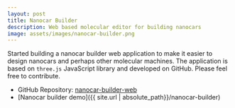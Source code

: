 ```yaml
---
layout: post
title: Nanocar Builder
description: Web based molecular editor for building nanocars
image: assets/images/nanocar-builder.png
---
```


Started building a nanocar builder web application to make it easier to design nanocars
and perhaps other molecular machines. The application is based on `three.js` JavaScript
library and developed on GitHub. Please feel free to contribute.

- GitHub Repository: [nanocar-builder-web](https://github.com/formulanano/nanocar-builder-web)
- [Nanocar builder demo]({{ site.url | absolute_path}}/nanocar-builder)
